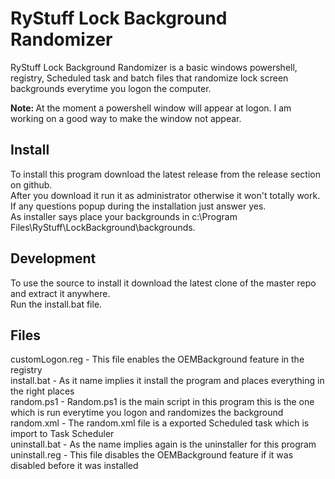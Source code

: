 RyStuff Lock Background Randomizer
==================================
RyStuff Lock Background Randomizer is a basic windows powershell, registry, Scheduled task and batch files that randomize lock screen backgrounds everytime you logon the computer.

<b>Note: </b>At the moment a powershell window will appear at logon. I am working on a good way to make the window not appear.

Install
-------
To install this program download the latest release from the release section on github.  
After you download it run it as administrator otherwise it won't totally work.  
If any questions popup during the installation just answer yes.  
As installer says place your backgrounds in c:\Program Files\RyStuff\LockBackground\backgrounds.  

Development
-----------
To use the source to install it download the latest clone of the master repo and extract it anywhere.  
Run the install.bat file.  

Files
-----
customLogon.reg - This file enables the OEMBackground feature in the registry  
install.bat - As it name implies it install the program and places everything in the right places  
random.ps1 - Random.ps1 is the main script in this program this is the one which is run everytime you logon and randomizes the background  
random.xml - The random.xml file is a exported Scheduled task which is import to Task Scheduler  
uninstall.bat - As the name implies again is the uninstaller for this program  
uninstall.reg - This file disables the OEMBackground feature if it was disabled before it was installed  
